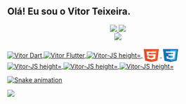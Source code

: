 ## Olá! Eu sou o Vitor Teixeira.


<div align="center">
  <a href="https://github.com/vitteixe">
  <img height="180em" src="https://github-readme-stats.vercel.app/api?username=vitteixe&theme=algolia&hide_border=false&include_all_commits=true&count_private=true&count_private=true"/>
  <img height="180em" src="https://github-readme-stats.vercel.app/api/top-langs/?username=vitteixe&theme=algolia&hide_border=false&include_all_commits=true&count_private=true&layout=compact"/> <br>
  <img height="180em" src="https://github-readme-streak-stats.herokuapp.com/?user=vitteixe&theme=algolia&hide_border=false"/>
</div>

<div style="display: inline_block">
  <br>
  <img align="center" alt="Vitor Dart" height="30" width="40" src="https://cdn.jsdelivr.net/gh/devicons/devicon/icons/dart/dart-original.svg">
  <img align="center" alt="Vitor Flutter" height="30" width="40" src="https://cdn.jsdelivr.net/gh/devicons/devicon/icons/flutter/flutter-original.svg">
  <img align="center" alt="Vitor-JS height="30" width="40" src="https://cdn.jsdelivr.net/gh/devicons/devicon/icons/git/git-original-wordmark.svg">
  <img align="center" alt="Vitor-HTML" height="30" width="40" src="https://raw.githubusercontent.com/devicons/devicon/master/icons/html5/html5-original.svg">
  <img align="center" alt="Vitor-CSS" height="30" width="40" src="https://raw.githubusercontent.com/devicons/devicon/master/icons/css3/css3-original.svg">
  <img align="center" alt="Vitor-JS height="30" width="40" src="https://cdn.jsdelivr.net/gh/devicons/devicon/icons/javascript/javascript-plain.svg">
  <img align="center" alt="Vitor-JS height="30" width="40" src="https://cdn.jsdelivr.net/gh/devicons/devicon/icons/php/php-original.svg">
  <img align="center" alt="Vitor-JS height="30" width="40" src="https://cdn.jsdelivr.net/gh/devicons/devicon/icons/mysql/mysql-plain-wordmark.svg">
                                                                                                                                                 
  
          

  <br>          

  ![Snake animation](https://github.com/vitteixe/vitteixe/blob/output/github-contribution-grid-snake.svg)
</div>

![](https://quotes-github-readme.vercel.app/api?type=horizontal&theme=radical)



                                                                                                                                                 


                                                                                                                                       
